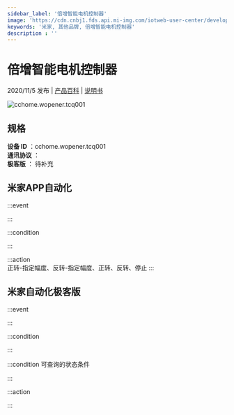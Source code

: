 ```yaml
---
sidebar_label: '倍增智能电机控制器'
image: 'https://cdn.cnbj1.fds.api.mi-img.com/iotweb-user-center/developer_1679048481460IlUl5t4H.png?GalaxyAccessKeyId=AKVGLQWBOVIRQ3XLEW&Expires=9223372036854775807&Signature=unXRTGi2BKPQJk6Xg/0/oLvlRsI='
keywords: '米家, 其他品牌, 倍增智能电机控制器'
description : ''
---
```

# 倍增智能电机控制器

2020/11/5 发布 | [产品百科](https://home.mi.com/webapp/content/baike/product/index.html?model=cchome.wopener.tcq001/) | [说明书](https://home.mi.com/views/introduction.html?model=cchome.wopener.tcq001&region=cn)

![cchome.wopener.tcq001](https://cdn.cnbj1.fds.api.mi-img.com/iotweb-user-center/developer_1679048481460IlUl5t4H.png?GalaxyAccessKeyId=AKVGLQWBOVIRQ3XLEW&Expires=9223372036854775807&Signature=unXRTGi2BKPQJk6Xg/0/oLvlRsI=)

## 规格  
> 
**设备 ID** ：cchome.wopener.tcq001  
**通讯协议** ：  
**极客版**  ： 待补充 


## 米家APP自动化  

:::event  

:::

:::condition  

:::

:::action   
正转-指定幅度、反转-指定幅度、正转、反转、停止
:::

## 米家自动化极客版  

:::event  

:::

:::condition  

:::

:::condition 可查询的状态条件  

:::

:::action  

:::

        
